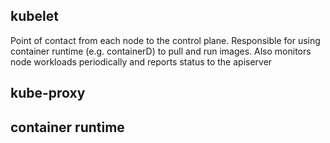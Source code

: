 ## kubelet

Point of contact from each node to the control plane. Responsible for using container runtime (e.g. containerD) to pull and run images.
Also monitors node workloads periodically and reports status to the apiserver

## kube-proxy

## container runtime